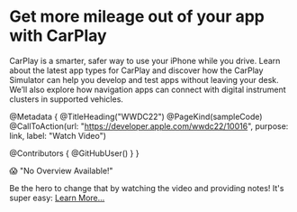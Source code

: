 # Get more mileage out of your app with CarPlay

CarPlay is a smarter, safer way to use your iPhone while you drive. Learn about the latest app types for CarPlay and discover how the CarPlay Simulator can help you develop and test apps without leaving your desk. We’ll also explore how navigation apps can connect with digital instrument clusters in supported vehicles.

@Metadata {
   @TitleHeading("WWDC22")
   @PageKind(sampleCode)
   @CallToAction(url: "https://developer.apple.com/wwdc22/10016", purpose: link, label: "Watch Video")

   @Contributors {
      @GitHubUser(<replace this with your GitHub handle>)
   }
}

😱 "No Overview Available!"

Be the hero to change that by watching the video and providing notes! It's super easy:
 [Learn More…](https://wwdcnotes.github.io/WWDCNotes/documentation/wwdcnotes/contributing)
